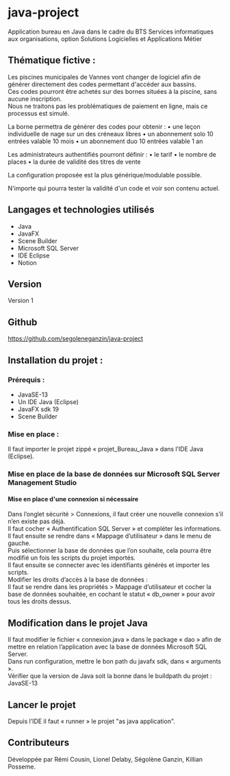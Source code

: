# java-project

Application bureau en Java dans le cadre du BTS Services informatiques aux organisations, option Solutions Logicielles et Applications Métier <br>

## Thématique fictive :

Les piscines municipales de Vannes vont changer de logiciel afin de générer directement des codes permettant d'accéder aux bassins. <br>
Ces codes pourront être achetés sur des bornes situées à la piscine, sans aucune inscription. <br>
Nous ne traitons pas les problématiques de paiement en ligne, mais ce processus est simulé.  <br>

La borne permettra de générer des codes pour obtenir :
    • une leçon individuelle de nage sur un des créneaux libres
    • un abonnement solo 10 entrées valable 10 mois
    • un abonnement duo 10 entrées valable 1 an
    
Les administrateurs authentifiés pourront définir :
    • le tarif
    • le nombre de places
    • la durée de validité des titres de vente


La configuration proposée est la plus générique/modulable possible.<br>

N'importe qui pourra tester la validité d'un code et voir son contenu actuel.

## Langages et technologies utilisés

<ul>
  <li>Java</li>
  <li>JavaFX</li>
  <li>Scene Builder</li>
  <li>Microsoft SQL Server</li>
  <li>IDE Eclipse</li>
  <li>Notion</li>
</ul>

## Version

Version 1

## Github

https://github.com/segoleneganzin/java-project

## Installation du projet :
### Prérequis :
<ul>
  <li>JavaSE-13</li>
  <li>Un IDE Java (Eclipse)</li>
  <li>JavaFX sdk 19</li>
  <li>Scene Builder</li>
</ul>

### Mise en place :
Il faut importer le projet zippé « projet_Bureau_Java » dans l’IDE Java (Eclipse).

### Mise en place de la base de données sur Microsoft SQL Server Management Studio
#### Mise en place d'une connexion si nécessaire 
Dans l’onglet sécurité > Connexions, il faut créer une nouvelle connexion s’il n’en existe pas déjà.<br>
Il faut cocher « Authentification SQL Server » et compléter les informations.<br>
Il faut ensuite se rendre dans « Mappage d’utilisateur » dans le menu de gauche.<br>
Puis sélectionner la base de données que l’on souhaite, cela pourra être modifié un fois les scripts du projet importés.<br>
Il faut ensuite se connecter avec les identifiants générés et importer les scripts.<br>
Modifier les droits d’accès à la base de données :<br>
Il faut se rendre dans les propriétés > Mappage d’utilisateur et cocher la base de données souhaitée, en cochant le statut « db_owner » pour avoir tous les droits dessus.

## Modification dans le projet Java
Il faut modifier le fichier « connexion.java » dans le package « dao » afin de mettre en relation l’application avec la base de données Microsoft SQL Server.<br>
Dans run configuration, mettre le bon path du javafx sdk, dans « arguments ».<br>
Vérifier que la version de Java soit la bonne dans le buildpath du projet  : JavaSE-13<br>

## Lancer le projet
Depuis l’IDE il faut « runner » le projet "as java application".

## Contributeurs

Développée par Rémi Cousin, Lionel Delaby, Ségolène Ganzin, Killian Posseme.
